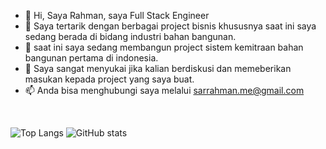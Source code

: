- 👋 Hi, Saya Rahman, saya Full Stack Engineer
- 👀 Saya tertarik dengan berbagai project bisnis khususnya saat ini saya sedang berada di bidang industri bahan bangunan.
- 🌱 saat ini saya sedang membangun project sistem kemitraan bahan bangunan pertama di indonesia.
- 💞️ Saya sangat menyukai jika kalian berdiskusi dan memeberikan masukan kepada project yang saya buat.
- 📫 Anda bisa menghubungi saya melalui sarrahman.me@gmail.com

<br />

![Top Langs](https://github-readme-stats.vercel.app/api/top-langs/?username=sarrahman-me&theme=tokyonight)
![GitHub stats](https://github-readme-stats.vercel.app/api?username=sarrahman-me&show_icons=true&theme=tokyonight)
